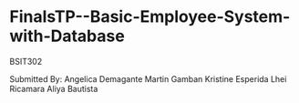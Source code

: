 # FinalsTP--Basic-Employee-System-with-Database
BSIT302

Submitted By: Angelica Demagante
              Martin Gamban
              Kristine Esperida
              Lhei Ricamara
              Aliya Bautista
